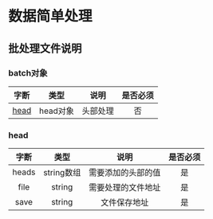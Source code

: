 # 数据简单处理

## 批处理文件说明

### batch对象


| 字断 | 类型 | 说明 | 是否必须 |
| :--: | :--: | :--: | :--: |
| [head](#head) | head对象 | 头部处理 | 否 |




<h3 id="head">head</h3>


| 字断 | 类型 | 说明 | 是否必须 |
| :--: | :--: | :--: | :--: |
| heads | string数组 | 需要添加的头部的值 | 是 |
| file | string | 需要处理的文件地址 | 是 |
| save | string | 文件保存地址 | 是 |